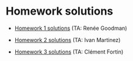 # Homework solutions

- [Homework 1 solutions](https://github.com/andrewcumming/phys457/blob/main/hw1_solutions.pdf) (TA: Renée Goodman)

- [Homework 2 solutions](https://github.com/andrewcumming/phys457/blob/main/hw2_solutions.pdf) (TA: Ivan Martinez)

- [Homework 3 solutions](https://github.com/andrewcumming/phys457/blob/main/hw3_solutions.pdf) (TA: Clément Fortin)

